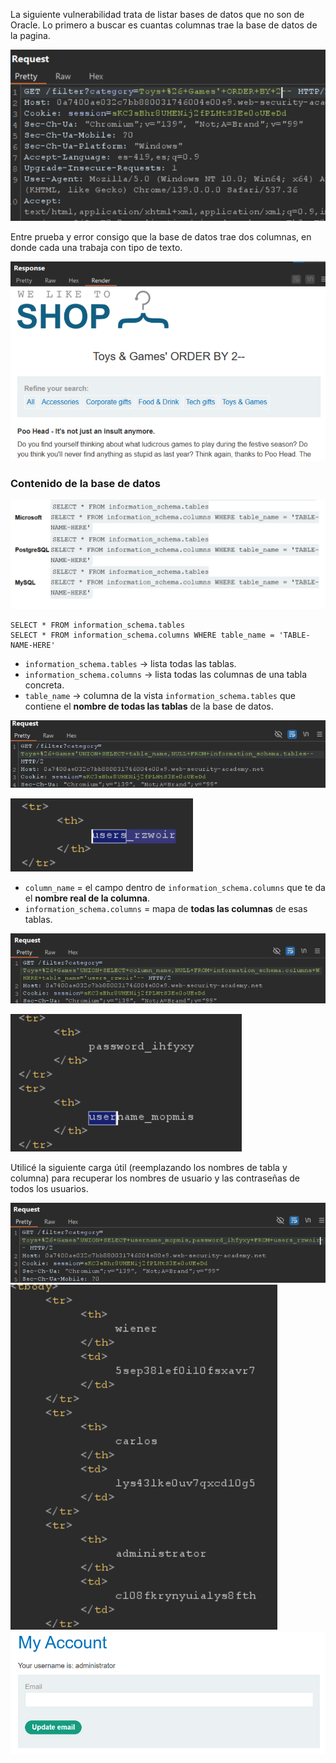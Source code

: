 La siguiente vulnerabilidad trata de listar bases de datos que no son de Oracle. Lo primero a buscar es cuantas columnas trae la base de datos de la pagina.

![alt text](/image/DB_NoOracle1.png)

Entre prueba y error consigo que la base de datos trae dos columnas, en donde cada una trabaja con tipo de texto.

![alt text](/image/DB_NoOracle2.png)

### Contenido de la base de datos

![alt text](/image/DB_NoOracle3.png)
```
SELECT * FROM information_schema.tables
SELECT * FROM information_schema.columns WHERE table_name = 'TABLE-NAME-HERE'
```
- `information_schema.tables` → lista todas las tablas.
- `information_schema.columns` → lista todas las columnas de una tabla concreta.
- `table_name` → columna de la vista `information_schema.tables` que contiene el **nombre de todas las tablas** de la base de datos.

![alt text](/image/DB_NoOracle4.png)

![alt text](/image/DB_NoOracle5.png)

- `column_name` = el campo dentro de `information_schema.columns` que te da el **nombre real de la columna**.
- `information_schema.columns` = mapa de **todas las columnas** de esas tablas.

![alt text](/image/DB_NoOracle6.png)

![alt text](/image/DB_NoOracle7.png)

Utilicé la siguiente carga útil (reemplazando los nombres de tabla y columna) para recuperar los nombres de usuario y las contraseñas de todos los usuarios.

![alt text](/image/DB_NoOracle8.png)
![alt text](/image/DB_NoOracle9.png)
![alt text](/image/DB_NoOracle10.png)

